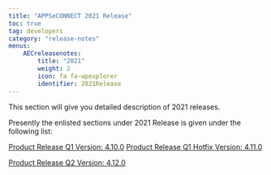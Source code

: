 ```yaml
---
title: "APPSeCONNECT 2021 Release"
toc: true
tag: developers
category: "release-notes"
menus: 
    AECreleasenotes:
        title: "2021"
        weight: 2
        icon: fa fa-wpexplorer
        identifier: 2021Release
---
```


This section will give you detailed description of 2021 releases.

Presently the enlisted sections under 2021 Release is given under the following list:
    
[Product Release Q1 Version: 4.10.0](/release-notes/2021-Q1/)
[Product Release Q1 Hotfix Version: 4.11.0](/release-notes/2021-Q1-V1.0-Hotfix/)

[Product Release Q2 Version: 4.12.0](/release-notes/2021-06-07-2021-Q2/)
